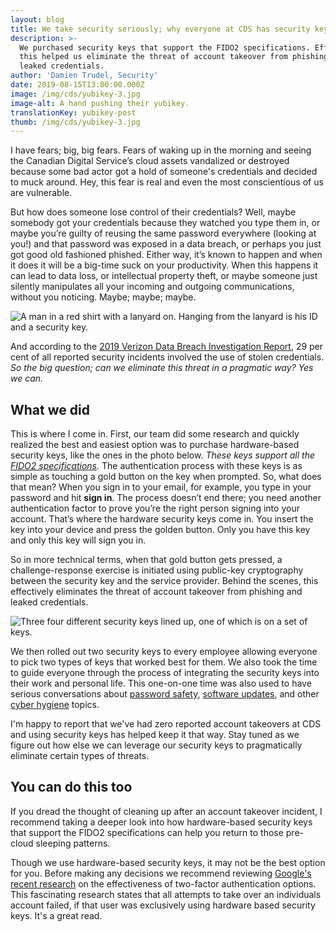 ```yaml
---
layout: blog
title: We take security seriously; why everyone at CDS has security keys
description: >-
  We purchased security keys that support the FIDO2 specifications. Effectively,
  this helped us eliminate the threat of account takeover from phishing and
  leaked credentials.
author: 'Damien Trudel, Security'
date: 2019-08-15T13:00:00.000Z
image: /img/cds/yubikey-3.jpg
image-alt: A hand pushing their yubikey.
translationKey: yubikey-post
thumb: /img/cds/yubikey-3.jpg
---
```

I have fears; big, big fears. Fears of waking up in the morning and seeing the Canadian Digital Service’s cloud assets vandalized or destroyed because some bad actor got a hold of someone's credentials and decided to muck around. Hey, this fear is real and even the most conscientious of us are vulnerable.

But how does someone lose control of their credentials? Well, maybe somebody got your credentials because they watched you type them in, or maybe you’re guilty of reusing the same password everywhere (looking at you!) and that password was exposed in a data breach, or perhaps you just got good old fashioned phished. Either way, it’s known to happen and when it does it will be a big-time suck on your productivity. When this happens it can lead to data loss, or intellectual property theft, or maybe someone just silently manipulates all your incoming and outgoing communications, without you noticing. Maybe; maybe; maybe.

![A man in a red shirt with a lanyard on. Hanging from the lanyard is his ID and a security key.](/img/cds/yubikey-1.jpg)

And according to the [2019 Verizon Data Breach Investigation Report](https://enterprise.verizon.com/resources/reports/2019-data-breach-investigations-report.pdf), 29 per cent of all reported security incidents involved the use of stolen credentials. _So the big question; can we eliminate this threat in a pragmatic way? Yes we can._

## What we did

This is where I come in. First, our team did some research and quickly realized the best and easiest option was to purchase hardware-based security keys, like the ones in the photo below. _These keys support all the [FIDO2 specifications](https://fidoalliance.org/fido2/)._ The authentication process with these keys is as simple as touching a gold button on the key when prompted. So, what does that mean? When you sign in to your email, for example, you type in your password and hit **sign in**. The process doesn’t end there; you need another authentication factor to prove you’re the right person signing into your account. That’s where the hardware security keys come in. You insert the key into your device and press the golden button. Only you have this key and only this key will sign you in.

So in more technical terms, when that gold button gets pressed, a challenge-response exercise is initiated using public-key cryptography between the security key and the service provider. Behind the scenes, this effectively eliminates the threat of account takeover from phishing and leaked credentials.

![Three four different security keys lined up, one of which is on a set of keys.](/img/cds/yubikey-2.jpg)

We then rolled out two security keys to every employee allowing everyone to pick two types of keys that worked best for them. We also took the time to guide everyone through the process of integrating the security keys into their work and personal life. This one-on-one time was also used to have serious conversations about [password safety](https://www.canada.ca/en/government/system/digital-government/password-guidance.html), [software updates](https://cyber.gc.ca/en/patch-os-and-applications), and other [cyber hygiene](https://www.getcybersafe.gc.ca/) topics.

I'm happy to report that we've had zero reported account takeovers at CDS and using security keys has helped keep it that way. Stay tuned as we figure out how else we can leverage our security keys to pragmatically eliminate certain types of threats.

## You can do this too

If you dread the thought of cleaning up after an account takeover incident, I recommend taking a deeper look into how hardware-based security keys that support the FIDO2 specifications can help you return to those pre-cloud sleeping patterns.

Though we use hardware-based security keys, it may not be the best option for you. Before making any decisions we recommend reviewing [Google's recent research](https://security.googleblog.com/2019/05/new-research-how-effective-is-basic.html) on the effectiveness of two-factor authentication options. This fascinating research states that all attempts to take over an individuals account failed, if that user was exclusively using hardware based security keys. It's a great read.
